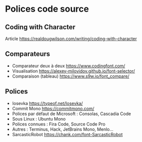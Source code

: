 # Polices code source

## Coding with Character

Article <https://realdougwilson.com/writing/coding-with-character>

## Comparateurs

- Comparateur deux à deux <https://www.codingfont.com/>
- Visualisation <https://alexey-milovidov.github.io/font-selector/>
- Comparaison (tableau) <https://www.s9w.io/font_compare/>

## Polices

- Iosevka <https://typeof.net/Iosevka/>
- Commit Mono <https://commitmono.com/>
- Polices par défaut de Microsoft : Consolas, Cascadia Code
- Sous Linux : Ubuntu Mono
- Polices connues : Fira Code, Source Code Pro
- Autres : Terminus, Hack, JetBrains Mono, Menlo…
- SarcasticRobot <https://chank.com/font-SarcasticRobot>
